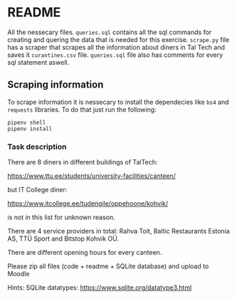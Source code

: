 # README

All the nessecary files.
`queries.sql` contains all the sql commands for creating and quering the data that is needed
for this exercise.
`scrape.py` file has a scraper that scrapes all the information about diners in Tal Tech and saves it
`curantines.csv` file.
`queries.sql` file also has comments for every sql statement aswell.

## Scraping information
To scrape information it is nessecary to install the dependecies like `bs4` and `requests` libraries.
To do that just run the following:

```
pipenv shell
pipenv install 
```


### Task description

There are 8 diners in different buildings of TalTech:

https://www.ttu.ee/students/university-facilities/canteen/

but IT College diner:

https://www.itcollege.ee/tudengile/oppehoone/kohvik/

is not in this list for unknown reason.

There are 4 service providers in total: Rahva Toit, Baltic Restaurants Estonia AS, TTÜ Sport and Bitstop Kohvik OÜ.

There are different opening hours for every canteen.



Please zip all files (code + readme + SQLite database) and upload to Moodle

Hints: SQLite datatypes: https://www.sqlite.org/datatype3.html


